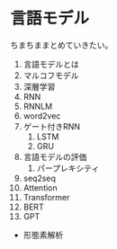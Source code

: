 # 言語モデル

ちまちままとめていきたい。

1. 言語モデルとは
2. マルコフモデル
3. 深層学習
4. RNN
5. RNNLM
6. word2vec
7. ゲート付きRNN
   1. LSTM
   2. GRU
8. 言語モデルの評価
   1. パープレキシティ
9. seq2seq
10. Attention
11. Transformer
12. BERT
13. GPT



- 形態素解析